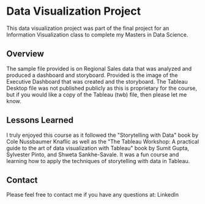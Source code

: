 # Data Visualization Project

This data visualization project was part of the final project for an Information Visualization class to complete my Masters in Data Science.

## Overview

The sample file provided is on Regional Sales data that was analyzed and produced a dashboard and storyboard. Provided is the image of the Executive Dashboard that was created and the storyboard. The Tableau Desktop file was not published publicly as this is proprietary for the course, but if you would like a copy of the Tableau (twb) file, then please let me know.

## Lessons Learned

I truly enjoyed this course as it followed the "Storytelling with Data" book by Cole Nussbaumer Knaflic as well as the "The Tableau Workshop: A practical guide to the art of data visualization with Tableau" book by Sumit Gupta, Sylvester Pinto, and Shweta Sankhe-Savale. It was a fun course and learning how to apply the techniques of storytelling with data in Tableau.

## Contact

Please feel free to contact me if you have any questions at: LinkedIn

